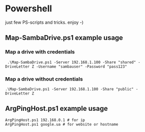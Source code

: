 # Powershell
just few PS-scripts and tricks. enjoy -)



## Map-SambaDrive.ps1 example usage
### Map a drive with credentials
``` .\Map-SambaDrive.ps1 -Server 192.168.1.100 -Share "shared" -DriveLetter Z -Username "sambauser" -Password "pass123"```
### Map a drive without credentials
```.\Map-SambaDrive.ps1 -Server 192.168.1.100 -Share "public" -DriveLetter Z```


## ArgPingHost.ps1 example usage
```
ArgPingHost.ps1 192.168.0.1 # for ip
ArgPingHost.ps1 google.ua # for website or hostname
```